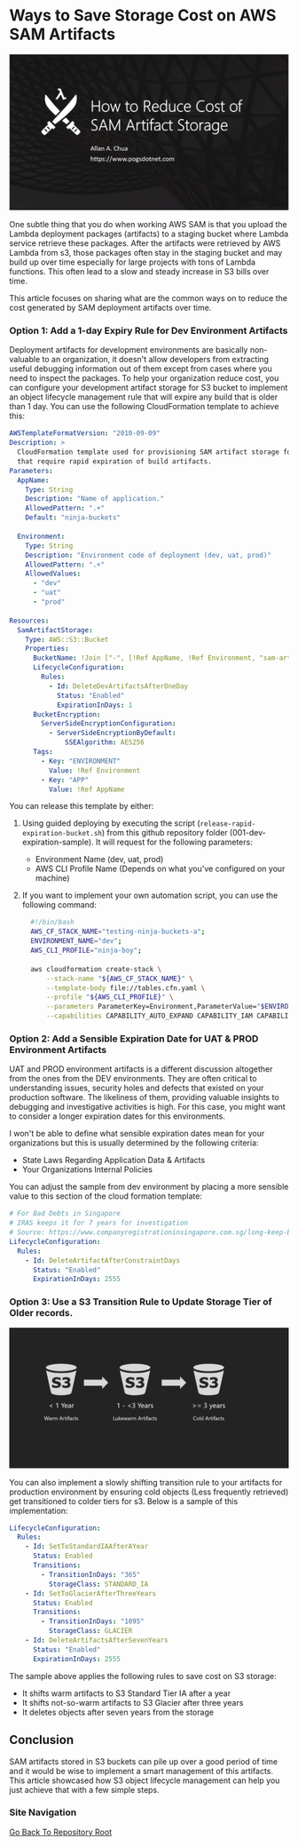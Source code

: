 # Ways to Save Storage Cost on AWS SAM Artifacts

![Banner](https://github.com/allanchua101/serverless-ninja/blob/master/docs/013-saving-cost-from-artifact-storage/Banner.png)

One subtle thing that you do when working AWS SAM is that you upload the Lambda deployment packages (artifacts) to a staging bucket where Lambda service retrieve these packages. After the artifacts were retrieved by AWS Lambda from s3, those packages often stay in the staging bucket and may build up over time especially for large projects with tons of Lambda functions. This often lead to a slow and steady increase in S3 bills over time.

This article focuses on sharing what are the common ways on to reduce the cost generated by SAM deployment artifacts over time.

### Option 1: Add a 1-day Expiry Rule for Dev Environment Artifacts

Deployment artifacts for development environments are basically non-valuable to an organization, it doesn't allow developers from extracting useful debugging information out of them except from cases where you need to inspect the packages. To help your organization reduce cost, you can configure your development artifact storage for S3 bucket to implement an object lifecycle management rule that will expire any build that is older than 1 day. You can use the following CloudFormation template to achieve this:

```yaml
AWSTemplateFormatVersion: "2010-09-09"
Description: >
  CloudFormation template used for provisioning SAM artifact storage for environments 
  that require rapid expiration of build artifacts.
Parameters:
  AppName:
    Type: String
    Description: "Name of application."
    AllowedPattern: ".+"
    Default: "ninja-buckets"

  Environment:
    Type: String
    Description: "Environment code of deployment (dev, uat, prod)"
    AllowedPattern: ".+"
    AllowedValues:
      - "dev"
      - "uat"
      - "prod"

Resources:
  SamArtifactStorage:
    Type: AWS::S3::Bucket
    Properties:
      BucketName: !Join ["-", [!Ref AppName, !Ref Environment, "sam-artifacts"]]
      LifecycleConfiguration:
        Rules:
          - Id: DeleteDevArtifactsAfterOneDay
            Status: "Enabled"
            ExpirationInDays: 1
      BucketEncryption:
        ServerSideEncryptionConfiguration:
          - ServerSideEncryptionByDefault:
              SSEAlgorithm: AES256
      Tags:
        - Key: "ENVIRONMENT"
          Value: !Ref Environment
        - Key: "APP"
          Value: !Ref AppName
```

You can release this template by either:

1. Using guided deploying by executing the script (`release-rapid-expiration-bucket.sh`) from this github repository folder (001-dev-expiration-sample). It will request for the following parameters:

   - Environment Name (dev, uat, prod)
   - AWS CLI Profile Name (Depends on what you've configured on your machine)

2. If you want to implement your own automation script, you can use the following command:

   ```sh
     #!/bin/bash
     AWS_CF_STACK_NAME="testing-ninja-buckets-a";
     ENVIRONMENT_NAME="dev";
     AWS_CLI_PROFILE="ninja-boy";

     aws cloudformation create-stack \
         --stack-name "${AWS_CF_STACK_NAME}" \
         --template-body file://tables.cfn.yaml \
         --profile "${AWS_CLI_PROFILE}" \
         --parameters ParameterKey=Environment,ParameterValue="$ENVIRONMENT_NAME" \
         --capabilities CAPABILITY_AUTO_EXPAND CAPABILITY_IAM CAPABILITY_NAMED_IAM
   ```

### Option 2: Add a Sensible Expiration Date for UAT & PROD Environment Artifacts

UAT and PROD environment artifacts is a different discussion altogether from the ones from the DEV environments. They are often critical to understanding issues, security holes and defects that existed on your production software. The likeliness of them, providing valuable insights to debugging and investigative activities is high. For this case, you might want to consider a longer expiration dates for this environments.

I won't be able to define what sensible expiration dates mean for your organizations but this is usually determined by the following criteria:

- State Laws Regarding Application Data & Artifacts
- Your Organizations Internal Policies

You can adjust the sample from dev environment by placing a more sensible value to this section of the cloud formation template:

```yaml
# For Bad Debts in Singapore
# IRAS keeps it for 7 years for investigation
# Source: https://www.companyregistrationinsingapore.com.sg/long-keep-business-records/
LifecycleConfiguration:
  Rules:
    - Id: DeleteArtifactAfterConstraintDays
      Status: "Enabled"
      ExpirationInDays: 2555
```

### Option 3: Use a S3 Transition Rule to Update Storage Tier of Older records.

![Banner](https://github.com/allanchua101/serverless-ninja/blob/master/docs/013-saving-cost-from-artifact-storage/Transition.png)

You can also implement a slowly shifting transition rule to your artifacts for production environment by ensuring cold objects (Less frequently retrieved) get transitioned to colder tiers for s3. Below is a sample of this implementation:

```yaml
LifecycleConfiguration:
  Rules:
    - Id: SetToStandardIAAfterAYear
      Status: Enabled
      Transitions:
        - TransitionInDays: "365"
          StorageClass: STANDARD_IA
    - Id: SetToGlacierAfterThreeYears
      Status: Enabled
      Transitions:
        - TransitionInDays: "1095"
          StorageClass: GLACIER
    - Id: DeleteArtifactsAfterSevenYears
      Status: "Enabled"
      ExpirationInDays: 2555
```

The sample above applies the following rules to save cost on S3 storage:

- It shifts warm artifacts to S3 Standard Tier IA after a year
- It shifts not-so-warm artifacts to S3 Glacier after three years
- It deletes objects after seven years from the storage

## Conclusion

SAM artifacts stored in S3 buckets can pile up over a good period of time and it would be wise to implement a smart management of this artifacts. This article showcased how S3 object lifecycle management can help you just achieve that with a few simple steps.

### Site Navigation

[Go Back To Repository Root](https://github.com/allanchua101/serverless-ninja)
